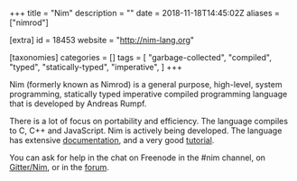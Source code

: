 +++
title = "Nim"
description = ""
date = 2018-11-18T14:45:02Z
aliases = ["nimrod"]

[extra]
id = 18453
website = "http://nim-lang.org"

[taxonomies]
categories = []
tags = [
  "garbage-collected",
  "compiled",
  "typed",
  "statically-typed",
  "imperative",
]
+++

Nim (formerly known as Nimrod) is a general purpose,
high-level, system programming,
statically typed imperative compiled programming language
that is developed by Andreas Rumpf.

There is a lot of focus on portability and efficiency.
The language compiles to C, C++ and JavaScript.
Nim is actively being developed.
The language has extensive
[documentation](https://nim-lang.org/documentation.html),
and a very good [tutorial](https://nim-lang.org/docs/tut1.html).

You can ask for help in the chat on Freenode in the #nim channel,
on [Gitter/Nim](https://gitter.im/nim-lang/Nim),
or in the [forum](https://forum.nim-lang.org).
